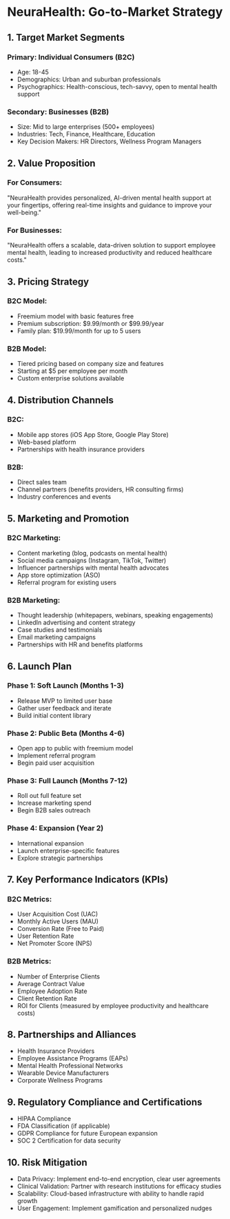 # NeuraHealth: Go-to-Market Strategy

## 1. Target Market Segments

### Primary: Individual Consumers (B2C)
- Age: 18-45
- Demographics: Urban and suburban professionals
- Psychographics: Health-conscious, tech-savvy, open to mental health support

### Secondary: Businesses (B2B)
- Size: Mid to large enterprises (500+ employees)
- Industries: Tech, Finance, Healthcare, Education
- Key Decision Makers: HR Directors, Wellness Program Managers

## 2. Value Proposition

### For Consumers:
"NeuraHealth provides personalized, AI-driven mental health support at your fingertips, offering real-time insights and guidance to improve your well-being."

### For Businesses:
"NeuraHealth offers a scalable, data-driven solution to support employee mental health, leading to increased productivity and reduced healthcare costs."

## 3. Pricing Strategy

### B2C Model:
- Freemium model with basic features free
- Premium subscription: $9.99/month or $99.99/year
- Family plan: $19.99/month for up to 5 users

### B2B Model:
- Tiered pricing based on company size and features
- Starting at $5 per employee per month
- Custom enterprise solutions available

## 4. Distribution Channels

### B2C:
- Mobile app stores (iOS App Store, Google Play Store)
- Web-based platform
- Partnerships with health insurance providers

### B2B:
- Direct sales team
- Channel partners (benefits providers, HR consulting firms)
- Industry conferences and events

## 5. Marketing and Promotion

### B2C Marketing:
- Content marketing (blog, podcasts on mental health)
- Social media campaigns (Instagram, TikTok, Twitter)
- Influencer partnerships with mental health advocates
- App store optimization (ASO)
- Referral program for existing users

### B2B Marketing:
- Thought leadership (whitepapers, webinars, speaking engagements)
- LinkedIn advertising and content strategy
- Case studies and testimonials
- Email marketing campaigns
- Partnerships with HR and benefits platforms

## 6. Launch Plan

### Phase 1: Soft Launch (Months 1-3)
- Release MVP to limited user base
- Gather user feedback and iterate
- Build initial content library

### Phase 2: Public Beta (Months 4-6)
- Open app to public with freemium model
- Implement referral program
- Begin paid user acquisition

### Phase 3: Full Launch (Months 7-12)
- Roll out full feature set
- Increase marketing spend
- Begin B2B sales outreach

### Phase 4: Expansion (Year 2)
- International expansion
- Launch enterprise-specific features
- Explore strategic partnerships

## 7. Key Performance Indicators (KPIs)

### B2C Metrics:
- User Acquisition Cost (UAC)
- Monthly Active Users (MAU)
- Conversion Rate (Free to Paid)
- User Retention Rate
- Net Promoter Score (NPS)

### B2B Metrics:
- Number of Enterprise Clients
- Average Contract Value
- Employee Adoption Rate
- Client Retention Rate
- ROI for Clients (measured by employee productivity and healthcare costs)

## 8. Partnerships and Alliances

- Health Insurance Providers
- Employee Assistance Programs (EAPs)
- Mental Health Professional Networks
- Wearable Device Manufacturers
- Corporate Wellness Programs

## 9. Regulatory Compliance and Certifications

- HIPAA Compliance
- FDA Classification (if applicable)
- GDPR Compliance for future European expansion
- SOC 2 Certification for data security

## 10. Risk Mitigation

- Data Privacy: Implement end-to-end encryption, clear user agreements
- Clinical Validation: Partner with research institutions for efficacy studies
- Scalability: Cloud-based infrastructure with ability to handle rapid growth
- User Engagement: Implement gamification and personalized nudges

